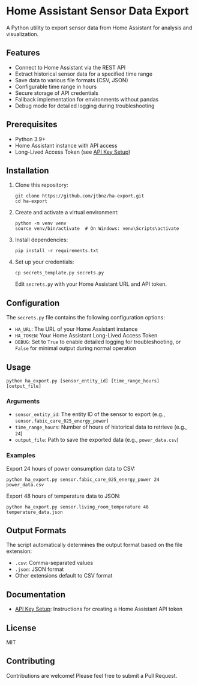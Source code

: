 # Home Assistant Sensor Data Export

A Python utility to export sensor data from Home Assistant for analysis and visualization.

## Features

- Connect to Home Assistant via the REST API
- Extract historical sensor data for a specified time range
- Save data to various file formats (CSV, JSON)
- Configurable time range in hours
- Secure storage of API credentials
- Fallback implementation for environments without pandas
- Debug mode for detailed logging during troubleshooting

## Prerequisites

- Python 3.9+
- Home Assistant instance with API access
- Long-Lived Access Token (see [API Key Setup](docs/api_key_setup.md))

## Installation

1. Clone this repository:
   ```
   git clone https://github.com/jtbnz/ha-export.git
   cd ha-export
   ```

2. Create and activate a virtual environment:
   ```
   python -m venv venv
   source venv/bin/activate  # On Windows: venv\Scripts\activate
   ```

3. Install dependencies:
   ```
   pip install -r requirements.txt
   ```

4. Set up your credentials:
   ```
   cp secrets_template.py secrets.py
   ```
   Edit `secrets.py` with your Home Assistant URL and API token.

## Configuration

The `secrets.py` file contains the following configuration options:

- `HA_URL`: The URL of your Home Assistant instance
- `HA_TOKEN`: Your Home Assistant Long-Lived Access Token
- `DEBUG`: Set to `True` to enable detailed logging for troubleshooting, or `False` for minimal output during normal operation

## Usage

```
python ha_export.py [sensor_entity_id] [time_range_hours] [output_file]
```

### Arguments

- `sensor_entity_id`: The entity ID of the sensor to export (e.g., `sensor.fabic_care_025_energy_power`)
- `time_range_hours`: Number of hours of historical data to retrieve (e.g., `24`)
- `output_file`: Path to save the exported data (e.g., `power_data.csv`)

### Examples

Export 24 hours of power consumption data to CSV:
```
python ha_export.py sensor.fabic_care_025_energy_power 24 power_data.csv
```

Export 48 hours of temperature data to JSON:
```
python ha_export.py sensor.living_room_temperature 48 temperature_data.json
```

## Output Formats

The script automatically determines the output format based on the file extension:

- `.csv`: Comma-separated values
- `.json`: JSON format
- Other extensions default to CSV format

## Documentation

- [API Key Setup](docs/api_key_setup.md): Instructions for creating a Home Assistant API token

## License

MIT

## Contributing

Contributions are welcome! Please feel free to submit a Pull Request.
